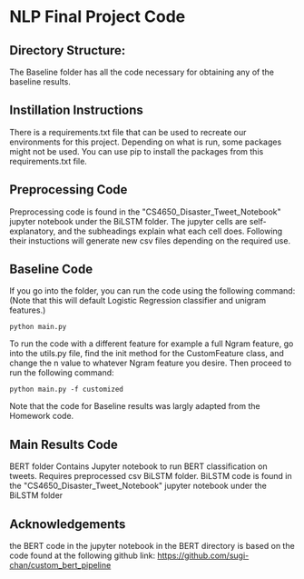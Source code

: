 # NLP Final Project Code
## Directory Structure: 
The Baseline folder has all the code necessary for obtaining any of the baseline results. 
## Instillation Instructions
There is a requirements.txt file that can be used to recreate our environments for this project. Depending on what is run, some packages might not be used. You can use pip to install the packages from this requirements.txt file. 
## Preprocessing Code 
Preprocessing code is found in the "CS4650_Disaster_Tweet_Notebook" jupyter notebook under the BiLSTM folder. The jupyter cells are self-explanatory, and the subheadings explain what each cell does. Following their instuctions will generate new csv files depending on the required use.
## Baseline Code
If you go into the folder, you can run the code using the following command: (Note that this will default Logistic Regression classifier and unigram features.)
```
python main.py
```
To run the code with a different feature for example a full Ngram feature, go into the utils.py file, find the init method for the CustomFeature class, and change the n value to whatever Ngram feature you desire. Then proceed to run the following command: 
```
python main.py -f customized
```
Note that the code for Baseline results was largly adapted from the Homework code. 


## Main Results Code
BERT folder Contains Jupyter notebook to run BERT classification on tweets. Requires preprocessed csv BiLSTM folder. BiLSTM code is found in the "CS4650_Disaster_Tweet_Notebook" jupyter notebook under the BiLSTM folder

## Acknowledgements
the BERT code in the jupyter notebook in the BERT directory is based on the code found at the following github link: https://github.com/sugi-chan/custom_bert_pipeline  
